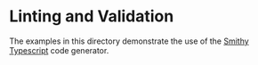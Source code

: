 # Linting and Validation
The examples in this directory demonstrate the use of the [Smithy Typescript](https://github.com/smithy-lang/smithy-typescript) code generator. 

